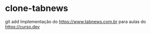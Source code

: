 # clone-tabnews

git add
Implementação do https://www.tabnews.com.br para aulas do https://curso.dev
